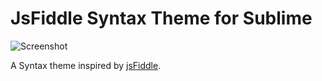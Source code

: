 # JsFiddle Syntax Theme for Sublime

![Screenshot][shot]

A Syntax theme inspired by [jsFiddle][orig].

[orig]: https://jsfiddle.net
[shot]: http://i.imgur.com/EUIYLXw.png
